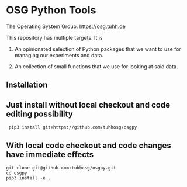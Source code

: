 OSG Python Tools
======================

The Operating System Group: https://osg.tuhh.de

This repository has multiple targets. It is

1. An opinionated selection of Python packages that we want to use for
   managing our experiments and data.

2. An collection of small functions that we use for looking at said
   data.

Installation
------------

## Just install without local checkout and code editing possibility
     pip3 install git+https://github.com/tuhhosg/osgpy

## With local code checkout and code changes have immediate effects
	git clone git@github.com:tuhhosg/osgpy.git
	cd osgpy
	pip3 install -e .

